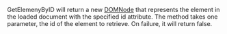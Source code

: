 GetElemenyByID will return a new [DOMNode](DOMNode.md) that represents the element in the loaded document with the specified id attribute. The method takes one parameter, the id of the element to retrieve. On failure, it will return false.